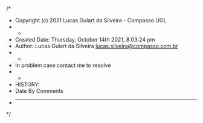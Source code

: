 /*
 * Copyright (c) 2021 Lucas Gulart da Silveira - Compasso UOL
 * -
 * Created Date: Thursday, October 14th 2021, 8:03:24 pm
 * Author: Lucas Gulart da Silveira <lucas.silveira@compasso.com.br>
 * -
 * In problem case contact me to resolve
 * -
 * HISTORY:
 * Date      	By	Comments
 * ----------	---	----------------------------------------------------------
 */
